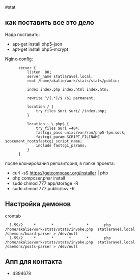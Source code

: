 #stat
## как поставить все это дело

  Надо поставить:
  * apt-get install php5-json
  * apt-get install php5-mcrypt
  
  Nginx-config:
  ```
        server {
            listen  80;
            server_name statlaravel.local;
            root /home/akalie/work/stats/stats/public;

            index index.php index.html index.htm;

            rewrite ^/(.*)/$ /$1 permanent;

            location / {
                try_files $uri $uri/ /index.php;
            }

            location ~ \.php$ {
                try_files $uri =404;
                fastcgi_pass unix:/var/run/php5-fpm.sock;
                fastcgi_param SCRIPT_FILENAME $document_root$fastcgi_script_name;
                include fastcgi_params;
            }
        }
  ```

  после клонирования репозитория, в папке проекта:
  * curl -sS https://getcomposer.org/installer | php
  * php composer.phar install
  * sudo chmod 777 app/storage -R
  * sudo chmod 777 public/csv -R

  ## Настройка демонов
  crontab
  ```
    1-59/2     *       *       *       *       php /home/akalie/work/stats/stats/invoke.php  statlaravel.local /daemons/board-parser > /dev/null
    1-59/2     *       *       *       *       php /home/akalie/work/stats/stats/invoke.php  statlaravel.local /daemons/posts-parser > /dev/null
  ```

  ## Апп для контакта
  * 4394678